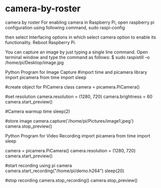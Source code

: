 # camera-by-roster
camera by roster
For enabling camera in Raspberry Pi, open raspberry pi configuration using following command,
sudo raspi-config

then select Interfacing options in which select camera option to enable its functionality. Reboot Raspberry Pi.

You can capture an image by just typing a single line command. Open terminal window and type the command as follows:
$ sudo raspistill –o /home/pi/Desktop/image.jpg

Python Program for Image Capture
#import time and picamera library
import picamera
from time import sleep

#create object for PiCamera class
camera = picamera.PiCamera()

#set resolution
camera.resolution = (1280, 720)
camera.brightness = 60
camera.start_preview()

#Camera warmup time
sleep(2)

#store image
camera.capture('/home/pi/Pictures/image1.jpeg')
camera.stop_preview()


Python Program for Video Recording
import picamera
from time import sleep

camera = picamera.PiCamera()
camera.resolution = (1280, 720)
camera.start_preview()

#start recording using pi camera
camera.start_recording("/home/pi/demo.h264")
sleep(20)





#stop recording
camera.stop_recording()
camera.stop_preview()
